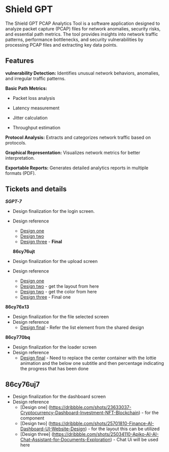 # Shield GPT

The Shield GPT PCAP Analytics Tool is a software application designed to analyze packet capture (PCAP) files for network anomalies, security risks, and essential path metrics. The tool provides insights into network traffic patterns, performance bottlenecks, and security vulnerabilities by processing PCAP files and extracting key data points.

## Features

**vulnerability Detection:**
Identifies unusual network behaviors, anomalies, and irregular traffic patterns.

**Basic Path Metrics:**

- Packet loss analysis

- Latency measurement

- Jitter calculation

- Throughput estimation

**Protocol Analysis:**
Extracts and categorizes network traffic based on protocols.

**Graphical Representation:**
Visualizes network metrics for better interpretation.

**Exportable Reports:**
Generates detailed analytics reports in multiple formats (PDF).

## Tickets and details

_**SGPT-7**_

- Design finalization for the login screen.
- Design reference

  - [Design one](https://dribbble.com/shots/12069840-Hotspot-System-Login-Page)
  - [Design two](https://dribbble.com/shots/5059058-The-Glyph-Login-Form)
  - [Design three](https://dribbble.com/shots/17682332-Creative-Login-Form-Design) - **Final**

  **86cy76ujt**

- Design finalization for the upload screen
- Design reference
  - [Design one](https://dribbble.com/shots/24883726-Remake-My-Logo-AI-App)
  - [Design two](https://dribbble.com/shots/24958489-Daily-Sketch-22-File-Upload) - get the layout from here
  - [Design two](https://dribbble.com/shots/15832392-File-Upload-DailyUI-031) - get the color from here
  - [Design three](https://dribbble.com/shots/3379704-File-Upload-Ui-Design) - Final one

**86cy76x13**

- Design finalization for the file selected screen
- Design reference
  - [Design final](https://dribbble.com/shots/15832392-File-Upload-DailyUI-031) - Refer the list element from the shared design

**86cy770bq**

- Design finalization for the loader screen
- Design reference
  - [Design final](https://dribbble.com/shots/15832392-File-Upload-DailyUI-031) - Need to replace the center container with the lottie animation and the below one subtitle and then percentage indicating the progress that has been done

## **86cy76uj7**

- Design finalization for the dashboard screen
- Design reference
  - [Design one] (https://dribbble.com/shots/23633037-Cryptocurrency-Dashboard-Investment-NFT-Blockchain) - for the component
  - [Design two] (https://dribbble.com/shots/25701810-Finance-AI-Dashboard-UI-Website-Design) - for the layout this can be utilized
  - [Design three] (https://dribbble.com/shots/25034110-Apiko-AI-AI-Chat-Assistant-for-Documents-Exploration) - Chat Ui will be used here
